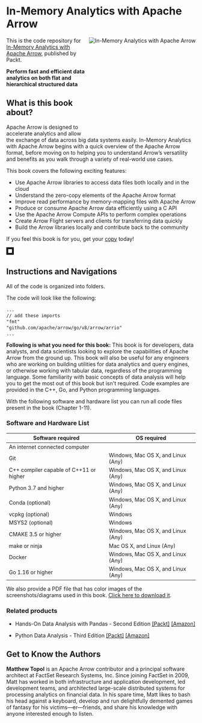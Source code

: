 # In-Memory Analytics with Apache Arrow

<a href="https://www.packtpub.com/product/in-memory-analytics-with-apache-arrow/9781801071031?utm_source=github&utm_medium=repository&utm_campaign=9781801071031"><img src="https://static.packt-cdn.com/products/9781801071031/cover/smaller" alt="In-Memory Analytics with Apache Arrow" height="256px" align="right"></a>

This is the code repository for [In-Memory Analytics with Apache Arrow](https://www.packtpub.com/product/in-memory-analytics-with-apache-arrow/9781801071031?utm_source=github&utm_medium=repository&utm_campaign=9781801071031), published by Packt.

**Perform fast and efficient data analytics on both flat and hierarchical structured data**

## What is this book about?
Apache Arrow is designed to accelerate analytics and allow the exchange of data across big data systems easily.
In-Memory Analytics with Apache Arrow begins with a quick overview of the Apache Arrow format, before moving on to helping you to understand Arrow’s versatility and benefits as you walk through a variety of real-world use cases.

This book covers the following exciting features: 
* Use Apache Arrow libraries to access data files both locally and in the cloud
* Understand the zero-copy elements of the Apache Arrow format
* Improve read performance by memory-mapping files with Apache Arrow
* Produce or consume Apache Arrow data efficiently using a C API
* Use the Apache Arrow Compute APIs to perform complex operations
* Create Arrow Flight servers and clients for transferring data quickly
* Build the Arrow libraries locally and contribute back to the community

If you feel this book is for you, get your [copy](https://www.amazon.com/dp/B09NC5XJ6D) today!

<a href="https://www.packtpub.com/?utm_source=github&utm_medium=banner&utm_campaign=GitHubBanner"><img src="https://raw.githubusercontent.com/PacktPublishing/GitHub/master/GitHub.png" 
alt="https://www.packtpub.com/" border="5" /></a>


## Instructions and Navigations
All of the code is organized into folders.

The code will look like the following:
```
...
// add these imports
"fmt"
"github.com/apache/arrow/go/v8/arrow/arrio"
...
```

**Following is what you need for this book:**
This book is for developers, data analysts, and data scientists looking to explore the capabilities of Apache Arrow from the ground up. This book will also be useful for any engineers who are working on building utilities for data analytics and query engines, or otherwise working with tabular data, regardless of the programming language. Some familiarity with basic concepts of data analysis will help you to get the most out of this book but isn't required. Code examples are provided in the C++, Go, and Python programming languages.

With the following software and hardware list you can run all code files present in the book (Chapter 1-11).

### Software and Hardware List


| Software required                        | OS required                        |
| ------------------------------------     | -----------------------------------|
| An internet connected computer           |                                    |
| Git                                      | Windows, Mac OS X, and Linux (Any) |
| C++ compiler capable of C++11 or higher  | Windows, Mac OS X, and Linux (Any) |
| Python 3.7 and higher                    | Windows, Mac OS X, and Linux (Any) |
| Conda (optional)                         | Windows, Mac OS X, and Linux (Any) |
| vcpkg (optional)                         | Windows                            |
| MSYS2 (optional)                         | Windows                            |
| CMAKE 3.5 or higher                      | Windows, Mac OS X, and Linux (Any) |
| make or ninja                            | Mac OS X, and Linux (Any)          |
| Docker                                   | Windows, Mac OS X, and Linux (Any) |
| Go 1.16 or higher                        | Windows, Mac OS X, and Linux (Any) |


We also provide a PDF file that has color images of the screenshots/diagrams used in this book. [Click here to download it](https://static.packt-cdn.com/downloads/9781801071031_ColorImages.pdf).


### Related products <Other books you may enjoy>
* Hands-On Data Analysis with Pandas - Second Edition [[Packt]](https://www.packtpub.com/product/extending-power-bi-with-python-and-r/9781801078207?utm_source=github&utm_medium=repository&utm_campaign=9781801078207) [[Amazon]](https://www.amazon.com/dp/B09CQ5G53Y)

* Python Data Analysis - Third Edition [[Packt]](https://www.packtpub.com/product/learn-power-bi-second-edition/9781801811958?utm_source=github&utm_medium=repository&utm_campaign=9781801811958) [[Amazon]](https://www.amazon.com/dp/B09K4479P2)

## Get to Know the Authors
**Matthew Topol**
is an Apache Arrow contributor and a principal software architect at FactSet Research Systems, Inc. Since joining FactSet in 2009, Matt has worked in both infrastructure and application development, led development teams, and architected large-scale distributed systems for processing analytics on financial data. In his spare time, Matt likes to bash his head against a keyboard, develop and run delightfully demented games of fantasy for his victims—er—friends, and share his knowledge with anyone interested enough to listen.

